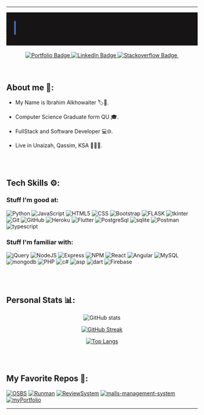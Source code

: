 <hr>
                  
<div id="header" align="center">
  <img align="center" src="https://github.com/BR19-gh/BR19-gh/blob/master/FullSizeRender.gif" alt=""/>
  <br><br>
  <div id="badges">
  <a href="https://br19.herokuapp.com/">
    <img src="https://img.shields.io/badge/Portfolio-navy?style=for-the-badge&logo=website&logoColor=white" alt="Portfolio Badge"/>
  </a>
    <a href="https://www.linkedin.com/in/ibrahim-alkhowaiter-430b24203/">
    <img src="https://img.shields.io/badge/LinkedIn-blue?style=for-the-badge&logo=linkedin&logoColor=white" alt="LinkedIn Badge"/>
  </a>
  <a href="https://stackoverflow.com/users/16627404/br19-so">
    <img src="https://img.shields.io/badge/Stackoverflow-orange?style=for-the-badge&logo=stackoverflow&logoColor=white" alt="Stackoverflow Badge"/>
  </a>
    <img src="https://komarev.com/ghpvc/?username=BR19-gh&style=for-the-badge&color=red" alt=""/>
</div>
</div> 

<br>
<br>

## About me 🔎:

- My Name is Ibrahim Alkhowaiter 🏷️👤.

- Computer Science Graduate form QU 🎓.

- FullStack and Software Developer 💻🌐.

- Live in Unaizah, Qassim, KSA 🌴🇸🇦.

<div>

<br>
  <br>
  
## Tech Skills ⚙️:
  
### Stuff I'm good at:
  
![Python](https://img.shields.io/badge/Python-%23F7DF1E.svg?style=for-the-badge&logo=python&logoColor=306998&color=FFD43B)
![JavaScript](https://img.shields.io/badge/javascript-%23323330.svg?style=for-the-badge&logo=javascript&logoColor=%23F7DF1E)
![HTML5](https://img.shields.io/badge/html5-%23E34F26.svg?style=for-the-badge&logo=html5&logoColor=white)
![CSS](https://img.shields.io/badge/css3-%231572B6.svg?style=for-the-badge&logo=css3&logoColor=white)
![Bootstrap](https://img.shields.io/badge/bootstrap-%23563D7C.svg?style=for-the-badge&logo=bootstrap&logoColor=white)
![FLASK](https://img.shields.io/badge/Flask-%23121011.svg?style=for-the-badge&logo=flask&logoColor=%gray)
![tkinter](https://img.shields.io/badge/tkinter-%23F7DF1E.svg?style=for-the-badge&logo=python&logoColor=white&color=306998)
![Git](https://img.shields.io/badge/git-%23F05033.svg?style=for-the-badge&logo=git&logoColor=white)
![GitHub](https://img.shields.io/badge/github-%23121011.svg?style=for-the-badge&logo=github&logoColor=white)
![Heroku](https://img.shields.io/badge/heroku-%23563D7C.svg?style=for-the-badge&logo=heroku&logoColor=white&color=6762A6)
![Flutter](https://img.shields.io/badge/flutter-white.svg?style=for-the-badge&logo=flutter&logoColor=5ec8f8)
![PostgreSql](https://img.shields.io/badge/postgresql-%231572B6.svg?style=for-the-badge&logo=postgresql&logoColor=white&color=336791)
![sqlite](https://img.shields.io/badge/sqlite-white.svg?style=for-the-badge&logo=sqlite&logoColor=%231572B6)
![Postman](https://img.shields.io/badge/Postman-FF6C37?style=for-the-badge&logo=postman&logoColor=white)
![typescript](https://img.shields.io/badge/typescript-white.svg?style=for-the-badge&logo=typescript&logoColor=%231572B6)

  
### Stuff I'm familiar with:

![jQuery](https://img.shields.io/badge/jquery-%230769AD.svg?style=for-the-badge&logo=jquery&logoColor=white)
![NodeJS](https://img.shields.io/badge/node.js-6DA55F?style=for-the-badge&logo=node.js&logoColor=white)
![Express](https://img.shields.io/badge/express-%23323330.svg?style=for-the-badge&logo=express&logoColor=white)
![NPM](https://img.shields.io/badge/NPM-%23000000.svg?style=for-the-badge&logo=npm&logoColor=white)
![React](https://img.shields.io/badge/react-%2320232a.svg?style=for-the-badge&logo=react&logoColor=%2361DAFB)
![Angular](https://img.shields.io/badge/angular-white.svg?style=for-the-badge&logo=angular&logoColor=red)
![MySQL](https://img.shields.io/badge/mysql-%2300f.svg?style=for-the-badge&logo=mysql&logoColor=white&color=000)
![mongodb](https://img.shields.io/badge/mongodb-white.svg?style=for-the-badge&logo=mongodb&logoColor=4DB33D&color=FFF)
![PHP](https://img.shields.io/badge/php-purple.svg?style=for-the-badge&logo=php&logoColor=8993be&color=232531)
![c#](https://img.shields.io/badge/csharp-green.svg?style=for-the-badge&logo=csharp&logoColor=white&color=darkgreen)
![asp](https://img.shields.io/badge/asp-green.svg?style=for-the-badge&logo=dotnet&logoColor=white&color=512bd4)
![dart](https://img.shields.io/badge/dart-%231572B6.svg?style=for-the-badge&logo=dart&logoColor=blue&color=white)
![Firebase](https://img.shields.io/badge/firebase-%23039BE5.svg?style=for-the-badge&logo=firebase)


  
</div>


<br>
<br>

## Personal Stats 📊:
<div align="center">
  
 <div>
   
![GitHub stats](https://github-readme-stats.vercel.app/api?username=BR19-gh&show_icons=true&theme=nightowl)
   
[![GitHub Streak](https://github-readme-streak-stats.herokuapp.com?user=BR19-gh&theme=nightowl)](https://github.com/BR19-gh)
   
[![Top Langs](https://github-readme-stats.vercel.app/api/top-langs/?langs_count=5&username=BR19-gh&theme=nightowl&layout=compact)](https://github.com/BR19-gh)
   
</div>
  
   <div>
     

     
 </div> 
  
</div>

<br>
<br>

## My Favorite Repos 💟:

 [![OSBS](https://github-readme-stats.vercel.app/api/pin/?username=BR19-gh&repo=online-store-billing-system&show_icons=true&theme=algolia)](https://github.com/BR19-gh/online-store-billing-system)
 [![Runman](https://github-readme-stats.vercel.app/api/pin/?username=BR19-gh&repo=Runman&show_icons=true&theme=maroongold)](https://github.com/BR19-gh/Runman)
 [![ReviewSystem](https://github-readme-stats.vercel.app/api/pin/?username=BR19-gh&repo=reviewSystem&show_icons=true&theme=tokyonight)](https://github.com/BR19-gh/reviewSystem)
     [![malls-management-system](https://github-readme-stats.vercel.app/api/pin/?username=BR19-gh&repo=malls-management-system&show_icons=true&theme=prussian )](https://github.com/BR19-gh/malls-management-system)
  [![myPortfolio](https://github-readme-stats.vercel.app/api/pin/?username=BR19-gh&repo=myPortfolio&show_icons=true&theme=yeblu)](https://github.com/BR19-gh/myPortfolio)

 

<hr>
